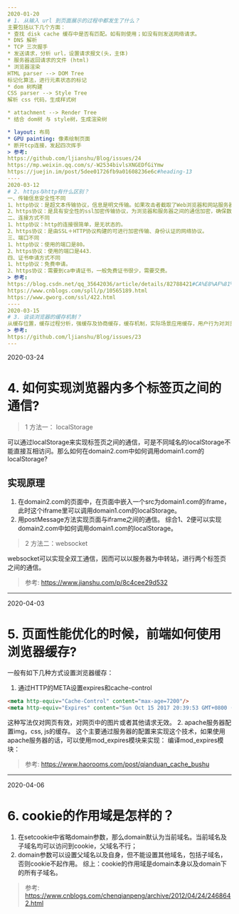 ```yaml
---
2020-01-20
# 1. 从输入 url 到页面展示的过程中都发生了什么？
主要包括以下几个方面：  
* 查找 disk cache 缓存中是否有匹配。如有则使用；如没有则发送网络请求。
* DNS 解析
* TCP 三次握手
* 发送请求，分析 url，设置请求报文(头，主体)
* 服务器返回请求的文件 (html)
* 浏览器渲染
HTML parser --> DOM Tree
标记化算法，进行元素状态的标记
* dom 树构建
CSS parser --> Style Tree
解析 css 代码，生成样式树

* attachment --> Render Tree
* 结合 dom树 与 style树，生成渲染树

* layout: 布局
* GPU painting: 像素绘制页面
* 断开tcp连接，发起四次挥手
> 参考: 
https://github.com/ljianshu/Blog/issues/24
https://mp.weixin.qq.com/s/-W2534bivlsXNGEDfGiYmw
https://juejin.im/post/5dee01726fb9a01608236e6c#heading-13
----
2020-03-12
# 2. https与http有什么区别？
一、传输信息安全性不同  
1、http协议：是超文本传输协议，信息是明文传输。如果攻击者截取了Web浏览器和网站服务器之间的传输报文，就可以直接读懂其中的信息。  
2、https协议：是具有安全性的ssl加密传输协议，为浏览器和服务器之间的通信加密，确保数据传输的安全。  
二、连接方式不同  
1、http协议：http的连接很简单，是无状态的。
2、https协议：是由SSL＋HTTP协议构建的可进行加密传输、身份认证的网络协议。  
三、端口不同  
1、http协议：使用的端口是80。
2、https协议：使用的端口是443．
四、证书申请方式不同
1、http协议：免费申请。
2、https协议：需要到ca申请证书，一般免费证书很少，需要交费。
> 参考: 
https://blog.csdn.net/qq_35642036/article/details/82788421#CA%E8%AF%81%E4%B9%A6%E7%9A%84%E7%94%B3%E8%AF%B7%E5%8F%8A%E5%85%B6%E4%BD%BF%E7%94%A8%E8%BF%87%E7%A8%8B
https://www.cnblogs.com/spll/p/10565189.html
https://www.gworg.com/ssl/422.html
----
2020-03-15
# 3. 谈谈浏览器的缓存机制？
从缓存位置，缓存过程分析，强缓存及协商缓存，缓存机制，实际场景应用缓存，用户行为对浏览器缓存的影响展开阐述。
> 参考: 
https://github.com/ljianshu/Blog/issues/23
---
```

2020-03-24
# 4. 如何实现浏览器内多个标签页之间的通信?
>1 方法一：  localStorage  

可以通过localStorage来实现标签页之间的通信，可是不同域名的localStorage不能直接互相访问。那么如何在domain2.com中如何调用domain1.com的localStorage?
## 实现原理
1. 在domain2.com的页面中，在页面中嵌入一个src为domain1.com的iframe，此时这个iframe里可以调用domain1.com的localStorage。
2. 用postMessage方法实现页面与iframe之间的通信。
综合1、2便可以实现domain2.com中如何调用domain1.com的localStorage。
>2 方法二：websocket

websocket可以实现全双工通信，因而可以以服务器为中转站，进行两个标签页之间的通信。
> 参考: https://www.jianshu.com/p/8c4cee29d532
---
2020-04-03
# 5. 页面性能优化的时候，前端如何使用浏览器缓存?
一般有如下几种方式设置浏览器缓存：
1. 通过HTTP的META设置expires和cache-control
````html
<meta http-equiv="Cache-Control" content="max-age=7200"/>
<meta http-equiv="Expires" content="Sun Oct 15 2017 20:39:53 GMT+0800 (CST)"/>
````
这种写法仅对网页有效，对网页中的图片或者其他请求无效。
2. apache服务器配置img，css, js的缓存。
这个主要通过服务器的配置来实现这个技术，如果使用apache服务器的话，可以使用mod_expires模块来实现：
编译mod_expires模块：
> 参考: https://www.haorooms.com/post/qianduan_cache_bushu
---
2020-04-06
# 6. cookie的作用域是怎样的？
1. 在setcookie中省略domain参数，那么domain默认为当前域名。当前域名及子域名均可以访问到cookie，父域名不行；
2. domain参数可以设置父域名以及自身，但不能设置其他域名，包括子域名，否则cookie不起作用。
综上：cookie的作用域是domain本身以及domain下的所有子域名。
> 参考: https://www.cnblogs.com/chenqianpeng/archive/2012/04/24/2468642.html







